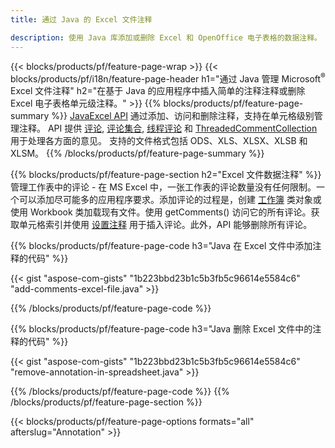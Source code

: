 ```yaml
---
title: 通过 Java 的 Excel 文件注释

description: 使用 Java 库添加或删除 Excel 和 OpenOffice 电子表格的数据注释。
---
```

{{< blocks/products/pf/feature-page-wrap >}}
{{< blocks/products/pf/i18n/feature-page-header h1="通过 Java 管理 Microsoft<sup>&reg;</sup> Excel 文件注释" h2="在基于 Java 的应用程序中插入简单的注释注释或删除 Excel 电子表格单元级注释。" >}}
{{% blocks/products/pf/feature-page-summary %}}
[JavaExcel API](/cells/java/) 通过添加、访问和删除注释，支持在单元格级别管理注释。 API 提供 [评论](https://reference.aspose.com/cells/java/com.aspose.cells/Comment), [评论集合](https://reference.aspose.com/cells/java/com.aspose.cells/CommentCollection), [线程评论](https://reference.aspose.com/cells/java/com.aspose.cells/ThreadedComment) 和 [ThreadedCommentCollection](https://reference.aspose.com/cells/java/com.aspose.cells/ThreadedCommentCollection) 用于处理各方面的意见。
支持的文件格式包括 ODS、XLS、XLSX、XLSB 和 XLSM。
{{% /blocks/products/pf/feature-page-summary %}}

{{% blocks/products/pf/feature-page-section h2="Excel 文件数据注释" %}}
管理工作表中的评论 - 在 MS Excel 中，一张工作表的评论数量没有任何限制。一个可以添加尽可能多的应用程序要求。添加评论的过程是，创建 [工作簿](https://reference.aspose.com/cells/java/com.aspose.cells/Workbook) 类对象或使用 Workbook 类加载现有文件。使用 getComments() 访问它的所有评论。获取单元格索引并使用 [设置注释](https://reference.aspose.com/cells/java/com.aspose.cells/comment#Note) 用于插入评论。此外，API 能够删除所有评论。 

{{% blocks/products/pf/feature-page-code h3="Java 在 Excel 文件中添加注释的代码" %}}

{{< gist "aspose-com-gists" "1b223bbd23b1c5b3fb5c96614e5584c6" "add-comments-excel-file.java" >}}

{{% /blocks/products/pf/feature-page-code %}}

{{% blocks/products/pf/feature-page-code h3="Java 删除 Excel 文件中的注释的代码" %}}

{{< gist "aspose-com-gists" "1b223bbd23b1c5b3fb5c96614e5584c6" "remove-annotation-in-spreadsheet.java" >}}

{{% /blocks/products/pf/feature-page-code %}}
{{% /blocks/products/pf/feature-page-section %}}

{{< blocks/products/pf/feature-page-options formats="all" afterslug="Annotation" >}}
